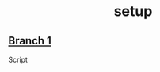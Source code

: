 <h1 align="center">setup</h1>


## [Branch 1](https://github.com/999root/setup-scripts/tree/vpns)
Script
